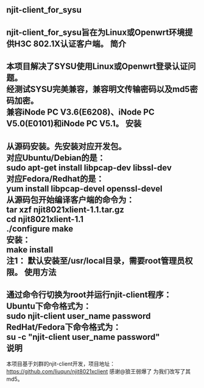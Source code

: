 ﻿njit-client_for_sysu
-----
njit-client_for_sysu旨在为Linux或Openwrt环境提供H3C 802.1X认证客户端。
简介
-----
本项目解决了SYSU使用Linux或Openwrt登录认证问题。<br/>经测试SYSU完美兼容，兼容明文传输密码以及md5密码加密。 <br/>兼容iNode PC V3.6(E6208)、iNode PC V5.0(E0101)和iNode PC V5.1。
安装
-----
从源码安装。先安装对应开发包。<br/>
对应Ubuntu/Debian的是：<br/>
sudo apt-get install libpcap-dev libssl-dev<br/>
对应Fedora/Redhat的是：<br/>
yum install libpcap-devel openssl-devel <br/>
从源码包开始编译客户端的命令为：<br/>
tar xzf njit8021xlient-1.1.tar.gz<br/>
cd njit8021xlient-1.1<br/>
./configure make <br/>
安装：<br/>
make install<br/>
注1： 默认安装至/usr/local目录，需要root管理员权限。 
使用方法
-----
通过命令行切换为root并运行njit-client程序：<br/>
Ubuntu下命令格式为： <br/>
sudo njit-client user_name password <br/> 
RedHat/Fedora下命令格式为：<br/>
su -c "njit-client user_name password"<br/>
说明
-----
本项目基于刘群的njit-client开发，项目地址：https://github.com/liuqun/njit8021xclient 感谢@狼王弱爆了 为我们改写了其md5。